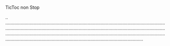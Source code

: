 TicToc non Stop

..
...............................................................................................................................................................................................................................................................................................................................................................................................................................................................................................